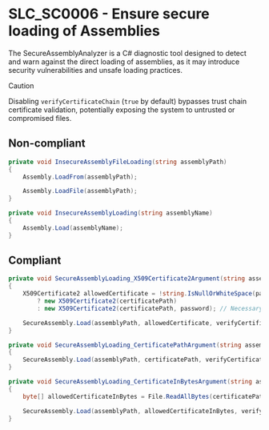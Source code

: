 # SLC_SC0006 - Ensure secure loading of Assemblies

The SecureAssemblyAnalyzer is a C# diagnostic tool designed to detect and warn against the direct loading of assemblies, as it may introduce security vulnerabilities and unsafe loading practices.

> [!CAUTION]
> Disabling `verifyCertificateChain` (`true` by default) bypasses trust chain certificate validation, potentially exposing the system to untrusted or compromised files.

## Non-compliant
````csharp
private void InsecureAssemblyFileLoading(string assemblyPath)
{
    Assembly.LoadFrom(assemblyPath);

    Assembly.LoadFile(assemblyPath);
}

private void InsecureAssemblyLoading(string assemblyName)
{
    Assembly.Load(assemblyName);
}
````

## Compliant
````csharp
private void SecureAssemblyLoading_X509Certificate2Argument(string assemblyPath, string certificatePath, string password = null)
{
    X509Certificate2 allowedCertificate = !string.IsNullOrWhiteSpace(password)
        ? new X509Certificate2(certificatePath)
        : new X509Certificate2(certificatePath, password); // Necessary when using certificates that store private keys (e.g. .p12/.pfx)

    SecureAssembly.Load(assemblyPath, allowedCertificate, verifyCertificateChain: true) 
}

private void SecureAssemblyLoading_CertificatePathArgument(string assemblyPath, string certificatePath)
{
    SecureAssembly.Load(assemblyPath, certificatePath, verifyCertificateChain: true)
}

private void SecureAssemblyLoading_CertificateInBytesArgument(string assemblyPath, string certificatePath)
{
    byte[] allowedCertificateInBytes = File.ReadAllBytes(certificatePath);

    SecureAssembly.Load(assemblyPath, allowedCertificateInBytes, verifyCertificateChain: true)
}
````